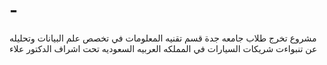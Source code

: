 # -
مشروع  تخرج طلاب جامعه جدة قسم تقنيه المعلومات في تخصص علم البيانات وتحليله  عن تنبواءت شريكات  السيارات  في المملكه العربيه  السعوديه تحت اشراف الدكتور علاء 
